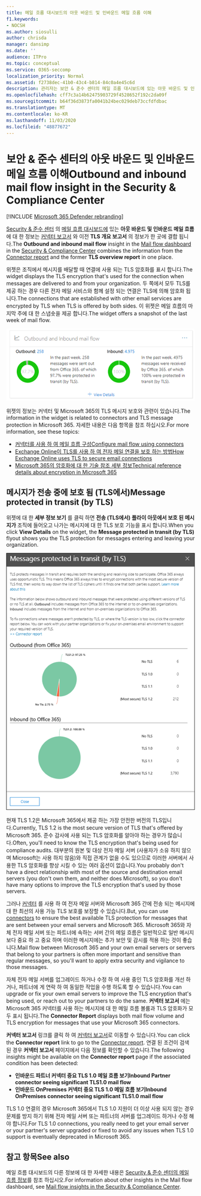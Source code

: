 ```yaml
---
title: 메일 흐름 대시보드의 아웃 바운드 및 인바운드 메일 흐름 이해
f1.keywords:
- NOCSH
ms.author: siosulli
author: chrisda
manager: dansimp
ms.date: ''
audience: ITPro
ms.topic: conceptual
ms.service: O365-seccomp
localization_priority: Normal
ms.assetid: f2738dec-41b0-43c4-b814-84c0a4e45c6d
description: 관리자는 보안 & 준수 센터의 메일 흐름 대시보드에 있는 아웃 바운드 및 인바운드 메일 흐름에 대해 알아볼 수 있습니다.
ms.openlocfilehash: cff7c3a14b62475903729f4528652f192c2da09f
ms.sourcegitcommit: b64f36d3873fa0041b24bec029deb73ccfdfdbac
ms.translationtype: MT
ms.contentlocale: ko-KR
ms.lasthandoff: 11/03/2020
ms.locfileid: "48877672"
---
```

# <a name="outbound-and-inbound-mail-flow-insight-in-the-security--compliance-center"></a><span data-ttu-id="3061a-103">보안 & 준수 센터의 아웃 바운드 및 인바운드 메일 흐름 이해</span><span class="sxs-lookup"><span data-stu-id="3061a-103">Outbound and inbound mail flow insight in the Security & Compliance Center</span></span>

[!INCLUDE [Microsoft 365 Defender rebranding](../includes/microsoft-defender-for-office.md)]


<span data-ttu-id="3061a-104">[Security & 준수 센터](https://protection.office.com) 의 [메일 흐름 대시보드에](mail-flow-insights-v2.md) 있는 **아웃 바운드 및 인바운드 메일 흐름** 에 대 한 정보는 [커넥터 보고서](view-mail-flow-reports.md#connector-report) 와 이전 **TLS 개요 보고서** 의 정보가 한 곳에 결합 됩니다.</span><span class="sxs-lookup"><span data-stu-id="3061a-104">The **Outbound and inbound mail flow** insight in the [Mail flow dashboard](mail-flow-insights-v2.md) in the [Security & Compliance Center](https://protection.office.com) combines the information from the [Connector report](view-mail-flow-reports.md#connector-report) and the former **TLS overview report** in one place.</span></span>

<span data-ttu-id="3061a-105">위젯은 조직에서 메시지를 배달할 때 연결에 사용 되는 TLS 암호화를 표시 합니다.</span><span class="sxs-lookup"><span data-stu-id="3061a-105">The widget displays the TLS encryption that's used for the connection when messages are delivered to and from your organization.</span></span> <span data-ttu-id="3061a-106">두 쪽에서 모두 TLS를 제공 하는 경우 다른 전자 메일 서비스와 함께 설정 되는 연결은 TLS에 의해 암호화 됩니다.</span><span class="sxs-lookup"><span data-stu-id="3061a-106">The connections that are established with other email services are encrypted by TLS when TLS is offered by both sides.</span></span> <span data-ttu-id="3061a-107">이 위젯은 메일 흐름의 마지막 주에 대 한 스냅숏을 제공 합니다.</span><span class="sxs-lookup"><span data-stu-id="3061a-107">The widget offers a snapshot of the last week of mail flow.</span></span>

![보안 & 준수 센터의 메일 흐름 대시보드의 아웃 바운드 및 인바운드 메일 흐름 위젯](../../media/mfi-outbound-and-inbound-mail-flow-report-widget.png)

<span data-ttu-id="3061a-109">위젯의 정보는 커넥터 및 Microsoft 365의 TLS 메시지 보호와 관련이 있습니다.</span><span class="sxs-lookup"><span data-stu-id="3061a-109">The information in the widget is related to connectors and TLS message protection in Microsoft 365.</span></span> <span data-ttu-id="3061a-110">자세한 내용은 다음 항목을 참조 하십시오.</span><span class="sxs-lookup"><span data-stu-id="3061a-110">For more information, see these topics:</span></span>

- [<span data-ttu-id="3061a-111">커넥터를 사용 하 여 메일 흐름 구성</span><span class="sxs-lookup"><span data-stu-id="3061a-111">Configure mail flow using connectors</span></span>](https://docs.microsoft.com/exchange/mail-flow-best-practices/use-connectors-to-configure-mail-flow/use-connectors-to-configure-mail-flow)
- [<span data-ttu-id="3061a-112">Exchange Online이 TLS를 사용 하 여 전자 메일 연결을 보호 하는 방법</span><span class="sxs-lookup"><span data-stu-id="3061a-112">How Exchange Online uses TLS to secure email connections</span></span>](https://docs.microsoft.com/microsoft-365/compliance/exchange-online-uses-tls-to-secure-email-connections)
- [<span data-ttu-id="3061a-113">Microsoft 365의 암호화에 대 한 기술 참조 세부 정보</span><span class="sxs-lookup"><span data-stu-id="3061a-113">Technical reference details about encryption in Microsoft 365</span></span>](https://docs.microsoft.com/microsoft-365/compliance/technical-reference-details-about-encryption)

## <a name="message-protected-in-transit-by-tls"></a><span data-ttu-id="3061a-114">메시지가 전송 중에 보호 됨 (TLS에서)</span><span class="sxs-lookup"><span data-stu-id="3061a-114">Message protected in transit (by TLS)</span></span>

<span data-ttu-id="3061a-115">위젯에 대 한 **세부 정보 보기** 를 클릭 하면 **전송 (TLS에서) 플라이 아웃에서 보호 된 메시지가** 조직에 들어오고 나가는 메시지에 대 한 TLS 보호 기능을 표시 합니다.</span><span class="sxs-lookup"><span data-stu-id="3061a-115">When you click **View Details** on the widget, the **Message protected in transit (by TLS)** flyout shows you the TLS protection for messages entering and leaving your organization.</span></span>

![아웃 바운드 및 인바운드 전자 메일 위젯에 대 한 세부 정보 보기를 클릭 하면 표시 되는 전송 (TLS에 의해) 플라이 아웃을 통해 보호 된 메시지](../../media/mfi-outbound-and-inbound-mail-flow-report-details.png)

<span data-ttu-id="3061a-117">현재 TLS 1.2은 Microsoft 365에서 제공 하는 가장 안전한 버전의 TLS입니다.</span><span class="sxs-lookup"><span data-stu-id="3061a-117">Currently, TLS 1.2 is the most secure version of TLS that's offered by Microsoft 365.</span></span> <span data-ttu-id="3061a-118">준수 감사에 사용 되는 TLS 암호화를 알아야 하는 경우가 많습니다.</span><span class="sxs-lookup"><span data-stu-id="3061a-118">Often, you'll need to know the TLS encryption that's being used for compliance audits.</span></span> <span data-ttu-id="3061a-119">대부분의 원본 및 대상 전자 메일 서버 (사용자가 소유 하지 않으며 Microsoft는 사용 하지 않음)와 직접 관계가 없을 수도 있으므로 이러한 서버에서 사용한 TLS 암호화를 향상 시킬 수 있는 여러 옵션이 없습니다.</span><span class="sxs-lookup"><span data-stu-id="3061a-119">You probably don't have a direct relationship with most of the source and destination email servers (you don't own them, and neither does Microsoft), so you don't have many options to improve the TLS encryption that's used by those servers.</span></span>

<span data-ttu-id="3061a-120">그러나 [커넥터](https://docs.microsoft.com/exchange/mail-flow-best-practices/use-connectors-to-configure-mail-flow/use-connectors-to-configure-mail-flow) 를 사용 하 여 전자 메일 서버와 Microsoft 365 간에 전송 되는 메시지에 대 한 최선의 사용 가능 TLS 보호를 보장할 수 있습니다.</span><span class="sxs-lookup"><span data-stu-id="3061a-120">But, you can use [connectors](https://docs.microsoft.com/exchange/mail-flow-best-practices/use-connectors-to-configure-mail-flow/use-connectors-to-configure-mail-flow) to ensure the best available TLS protection for messages that are sent between your email servers and Microsoft 365.</span></span> <span data-ttu-id="3061a-121">Microsoft 365와 자체 전자 메일 서버 또는 파트너에 속하는 서버 간의 메일 흐름은 일반적으로 일반 메시지 보다 중요 하 고 중요 하며 이러한 메시지에는 추가 보안 및 감시를 적용 하는 것이 좋습니다.</span><span class="sxs-lookup"><span data-stu-id="3061a-121">Mail flow between Microsoft 365 and your own email servers or servers that belong to your partners is often more important and sensitive than regular messages, so you'll want to apply extra security and vigilance to those messages.</span></span>

<span data-ttu-id="3061a-122">자체 전자 메일 서버를 업그레이드 하거나 수정 하 여 사용 중인 TLS 암호화를 개선 하거나, 파트너에 게 연락 하 여 동일한 작업을 수행 하도록 할 수 있습니다.</span><span class="sxs-lookup"><span data-stu-id="3061a-122">You can upgrade or fix your own email servers to improve the TLS encryption that's being used, or reach out to your partners to do the same.</span></span> <span data-ttu-id="3061a-123">**커넥터 보고서** 에는 Microsoft 365 커넥터를 사용 하는 메시지에 대 한 메일 흐름 볼륨과 TLS 암호화가 모두 표시 됩니다.</span><span class="sxs-lookup"><span data-stu-id="3061a-123">The **Connector Report** displays both mail flow volume and TLS encryption for messages that use your Microsoft 365 connectors.</span></span>

<span data-ttu-id="3061a-124">**커넥터 보고서** 링크를 클릭 하 여 [커넥터 보고서](view-mail-flow-reports.md#connector-report)로 이동할 수 있습니다.</span><span class="sxs-lookup"><span data-stu-id="3061a-124">You can click the **Connector report** link to go to the [Connector report](view-mail-flow-reports.md#connector-report).</span></span> <span data-ttu-id="3061a-125">연결 된 조건이 검색 된 경우 **커넥터 보고서** 페이지에서 다음 정보를 확인할 수 있습니다.</span><span class="sxs-lookup"><span data-stu-id="3061a-125">The following insights might be available on the **Connector report** page if the associated condition has been detected:</span></span>

- <span data-ttu-id="3061a-126">**인바운드 파트너 커넥터 중요 TLS 1.0 메일 흐름 보기**</span><span class="sxs-lookup"><span data-stu-id="3061a-126">**Inbound Partner connector seeing significant TLS1.0 mail flow**</span></span>
- <span data-ttu-id="3061a-127">**인바운드 OnPremises 커넥터 중요 TLS 1.0 메일 흐름 보기**</span><span class="sxs-lookup"><span data-stu-id="3061a-127">**Inbound OnPremises connector seeing significant TLS1.0 mail flow**</span></span>

<span data-ttu-id="3061a-128">TLS 1.0 연결의 경우 Microsoft 365에서 TLS 1.0 지원이 더 이상 사용 되지 않는 경우 문제를 방지 하기 위해 전자 메일 서버 또는 파트너의 서버를 업그레이드 하거나 수정 해야 합니다.</span><span class="sxs-lookup"><span data-stu-id="3061a-128">For TLS 1.0 connections, you really need to get your email server or your partner's server upgraded or fixed to avoid any issues when TLS 1.0 support is eventually deprecated in Microsoft 365.</span></span>

## <a name="see-also"></a><span data-ttu-id="3061a-129">참고 항목</span><span class="sxs-lookup"><span data-stu-id="3061a-129">See also</span></span>

<span data-ttu-id="3061a-130">메일 흐름 대시보드의 다른 정보에 대 한 자세한 내용은 [Security & 준수 센터의 메일 흐름 정보](mail-flow-insights-v2.md)를 참조 하십시오.</span><span class="sxs-lookup"><span data-stu-id="3061a-130">For information about other insights in the Mail flow dashboard, see [Mail flow insights in the Security & Compliance Center](mail-flow-insights-v2.md).</span></span>
